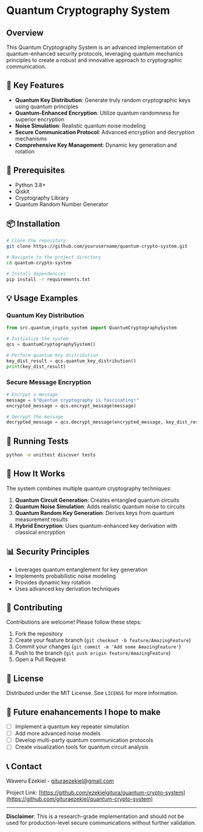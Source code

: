 # Quantum Cryptography System

## Overview

This Quantum Cryptography System is an advanced implementation of quantum-enhanced security protocols, leveraging quantum mechanics principles to create a robust and innovative approach to cryptographic communication.

## 🚀 Key Features

- **Quantum Key Distribution**: Generate truly random cryptographic keys using quantum principles
- **Quantum-Enhanced Encryption**: Utilize quantum randomness for superior encryption
- **Noise Simulation**: Realistic quantum noise modeling
- **Secure Communication Protocol**: Advanced encryption and decryption mechanisms
- **Comprehensive Key Management**: Dynamic key generation and rotation

## 🔧 Prerequisites

- Python 3.8+
- Qiskit
- Cryptography Library
- Quantum Random Number Generator

## 📦 Installation

```bash
# Clone the repository
git clone https://github.com/yourusername/quantum-crypto-system.git

# Navigate to the project directory
cd quantum-crypto-system

# Install dependencies
pip install -r requirements.txt
```

## 💡 Usage Examples

### Quantum Key Distribution

```python
from src.quantum_crypto_system import QuantumCryptographySystem

# Initialize the system
qcs = QuantumCryptographySystem()

# Perform quantum key distribution
key_dist_result = qcs.quantum_key_distribution()
print(key_dist_result)
```

### Secure Message Encryption

```python
# Encrypt a message
message = b"Quantum cryptography is fascinating!"
encrypted_message = qcs.encrypt_message(message)

# Decrypt the message
decrypted_message = qcs.decrypt_message(encrypted_message, key_dist_result['key'])
```

## 🧪 Running Tests

```bash
python -m unittest discover tests
```

## 🔬 How It Works

The system combines multiple quantum cryptography techniques:

1. **Quantum Circuit Generation**: Creates entangled quantum circuits
2. **Quantum Noise Simulation**: Adds realistic quantum noise to circuits
3. **Quantum Random Key Generation**: Derives keys from quantum measurement results
4. **Hybrid Encryption**: Uses quantum-enhanced key derivation with classical encryption

## 📊 Security Principles

- Leverages quantum entanglement for key generation
- Implements probabilistic noise modeling
- Provides dynamic key rotation
- Uses advanced key derivation techniques

## 🤝 Contributing

Contributions are welcome! Please follow these steps:

1. Fork the repository
2. Create your feature branch (`git checkout -b feature/AmazingFeature`)
3. Commit your changes (`git commit -m 'Add some AmazingFeature'`)
4. Push to the branch (`git push origin feature/AmazingFeature`)
5. Open a Pull Request

## 📜 License

Distributed under the MIT License. See `LICENSE` for more information.

## 🌟 Future enahancements I hope to make

- [ ] Implement a quantum key repeater simulation
- [ ] Add more advanced noise models
- [ ] Develop multi-party quantum communication protocols
- [ ] Create visualization tools for quantum circuit analysis

## 📞 Contact

Waweru Ezekiel - gituraezekiel@gmail.com

Project Link: [https://github.com/ezekielgitura/quantum-crypto-system](https://github.com/gituraezekiel/quantum-crypto-system)

---

**Disclaimer**: This is a research-grade implementation and should not be used for production-level secure communications without further validation.

